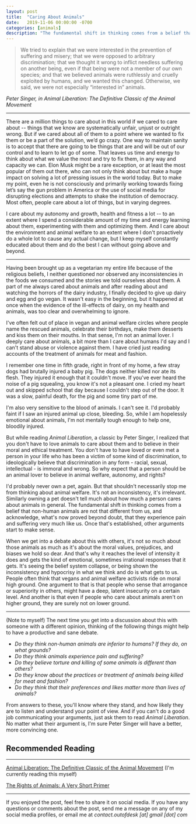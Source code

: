 ```yaml
---
layout: post
title:  "Caring About Animals"
date:   2019-11-06 00:00:00 -0700
categories: [animals]
description: "The fundamental shift in thinking comes from a belief that non-human animals are not that different from us, and acknowledge, what's now proved beyond doubt, that they experience pain and suffering very much like us. Once that's established, other arguments start to make sense."
---
```

<blockquote>
We tried to explain that we were interested in the prevention of suffering and misery; that we were opposed to arbitrary discrimination; that we thought it wrong to inflict needless suffering on another being, even if that being were not a member of our own species; and that we believed animals were ruthlessly and cruelly exploited by humans, and we wanted this changed. Otherwise, we said, we were not especially “interested in” animals.
</blockquote>
<cite>Peter Singer, in Animal Liberation: The Definitive Classic of the Animal Movement</cite>

*****
There are a million things to care about in this world if we cared to care about -- things that we know are systematically unfair, unjust or outright wrong. But if we cared about all of them to a point where we wanted to fix them or be a part of the solution, we’d go crazy. One way to maintain sanity is to accept that there are going to be things that are and will be out of our control and to learn to let go of some. That leaves us time and energy to think about what we value the most and try to fix them, in any way and capacity we can. Elon Musk might be a rare exception, or at least the most popular of them out there, who can not only think about but make a huge impact on solving a lot of pressing issues in the world today. But to make my point, even he is not consciously and primarily working towards fixing let’s say the gun problem in America or the use of social media for disrupting elections and attempts to shake the institution of democracy. Most often, people care about a lot of things, but in varying degrees.

I care about my autonomy and growth, health and fitness a lot -- to an extent where I spend a considerable amount of my time and energy learning about them, experimenting with them and optimizing them. And I care about the environment and animal welfare to an extent where I don't proactively do a whole lot to cause any actual change, but I keep myself constantly educated about them and do the best I can without going above and beyond.

*****

Having been brought up as a vegetarian my entire life because of the religious beliefs, I neither questioned nor observed any inconsistencies in the foods we consumed and the stories we told ourselves about them. A part of me always cared about animals and after reading about and watching the horrors of the dairy industry, I finally decided to give up dairy and egg and go vegan. It wasn't easy in the beginning, but it happened at once when the evidence of the ill-effects of dairy, on my health and animals, was too clear and overwhelming to ignore.

I've often felt out of place in vegan and animal welfare circles where people name the rescued animals, celebrate their birthdays, make them desserts and kiss them on their mouths. In that sense, I'm not an animal lover. I deeply care about animals, a bit more than I care about humans I'd say and I can't stand abuse or violence against them. I have cried just reading accounts of the treatment of animals for meat and fashion.

I remember one time in fifth grade, right in front of my home, a few stray dogs had brutally injured a baby pig. The dogs neither killed nor ate its flesh. They injured it enough that it couldn't move. If you've ever heard the noise of a pig squealing, you know it's not a pleasant one. I cried my heart out and skipped school that day because I couldn't step out of the door. It was a slow, painful death, for the pig and some tiny part of me.

I'm also very sensitive to the blood of animals. I can't see it. I'd probably faint if I saw an injured animal up close, bleeding. So, while I am hopelessly emotional about animals, I'm not mentally tough enough to help one, bloodily injured.

But while reading *Animal Liberation*, a classic by Peter Singer, I realized that you don't have to love animals to care about them and to believe in their moral and ethical treatment. You don't have to have loved or even met a person in your life who has been a victim of some kind of discrimination, to ideologically believe that discrimination in any form - racial, sexual, intellectual - is immoral and wrong. So why expect that a person should be an animal lover to believe in animal welfare, autonomy, and rights?

I'd probably never own a pet, again. But that shouldn't necessarily stop me from thinking about animal welfare. It's not an inconsistency, it's irrelevant. Similarly owning a pet doesn't tell much about how much a person cares about animals in general. The fundamental shift in thinking comes from a belief that non-human animals are not that different from us, and acknowledge, what's now proved beyond doubt, that they experience pain and suffering very much like us. Once that's established, other arguments start to make sense.

When we get into a debate about this with others, it's not so much about those animals as much as it's about the moral values, prejudices, and biases we hold so dear. And that's why it reaches the level of intensity it does and gets the kind of emotional, sometimes irrational responses that it gets. It's seeing the belief system collapse, or being shown the inconsistency and hypocrisy in what we think and do is what gets to us. People often think that vegans and animal welfare activists ride on moral high ground. One argument to that is that people who sense that arrogance or superiority in others, might have a deep, latent insecurity on a certain level. And another is that even if people who care about animals aren't on higher ground, they are surely not on lower ground.

*****

(Note to myself) The next time you get into a discussion about this with someone with a different opinion, thinking of the following things might help to have a productive and sane debate.

- *Do they think non-human animals are inferior to humans? If they do, on what grounds?*
- *Do they think animals experience pain and suffering?*
- *Do they believe torture and killing of some animals is different than others?*
- *Do they know about the practices or treatment of animals being killed for meat and fashion?*
- *Do they think that their preferences and likes matter more than lives of animals?*

From answers to these, you'll know where they stand, and how likely they are to listen and understand your point of view. And if you can't do a good job communicating your arguments, just ask them to read *Animal Liberation*. No matter what their argument is, I'm sure Peter Singer will have a better, more convincing one.

## Recommended Reading
-----

[Animal Liberation: The Definitive Classic of the Animal Movement](https://www.amazon.com/Animal-Liberation-Definitive-Classic-Movement/dp/0061711306) (I'm currently reading this myself)

[The Rights of Animals: A Very Short Primer](https://chicagounbound.uchicago.edu/law_and_economics/568/)

*****

If you enjoyed the post, feel free to share it on social media. If you have any questions or comments about the post, send me a message on any of my social media profiles, or email me at *contact.outofdesk [at] gmail [dot] com*